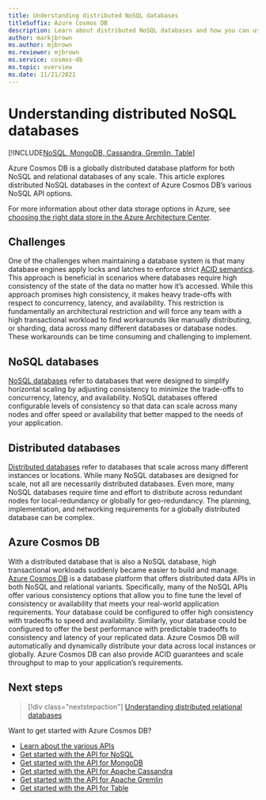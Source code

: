 ```yaml
---
title: Understanding distributed NoSQL databases
titleSuffix: Azure Cosmos DB
description: Learn about distributed NoSQL databases and how you can use them together with your cloud-native global-scale applications at with flexible data schemas.
author: markjbrown
ms.author: mjbrown
ms.reviewer: mjbrown
ms.service: cosmos-db
ms.topic: overview
ms.date: 11/21/2021
---
```


# Understanding distributed NoSQL databases

[!INCLUDE[NoSQL, MongoDB, Cassandra, Gremlin, Table](includes/appliesto-nosql-mongodb-cassandra-gremlin-table.md)]

Azure Cosmos DB is a globally distributed database platform for both NoSQL and relational databases of any scale. This article explores distributed NoSQL databases in the context of Azure Cosmos DB’s various NoSQL API options.

For more information about other data storage options in Azure, see [choosing the right data store in the Azure Architecture Center](/azure/architecture/guide/technology-choices/data-store-overview).

## Challenges

One of the challenges when maintaining a database system is that many database engines apply locks and latches to enforce strict [ACID semantics](https://en.wikipedia.org/wiki/ACID). This approach is beneficial in scenarios where databases require high consistency of the state of the data no matter how it’s accessed. While this approach promises high consistency, it makes heavy trade-offs with respect to concurrency, latency, and availability. This restriction is fundamentally an architectural restriction and will force any team with a high transactional workload to find workarounds like manually distributing, or sharding, data across many different databases or database nodes. These workarounds can be time consuming and challenging to implement.

## NoSQL databases

[NoSQL databases](https://en.wikipedia.org/wiki/NoSQL) refer to databases that were designed to simplify horizontal scaling by adjusting consistency to minimize the trade-offs to concurrency, latency, and availability. NoSQL databases offered configurable levels of consistency so that data can scale across many nodes and offer speed or availability that better mapped to the needs of your application.

## Distributed databases

[Distributed databases](https://en.wikipedia.org/wiki/Distributed_database) refer to databases that scale across many different instances or locations. While many NoSQL databases are designed for scale, not all are necessarily distributed databases. Even more, many NoSQL databases require time and effort to distribute across redundant nodes for local-redundancy or globally for geo-redundancy. The planning, implementation, and networking requirements for a globally distributed database can be complex.

## Azure Cosmos DB

With a distributed database that is also a NoSQL database, high transactional workloads suddenly became easier to build and manage. [Azure Cosmos DB](introduction.md) is a database platform that offers distributed data APIs in both NoSQL and relational variants. Specifically, many of the NoSQL APIs offer various consistency options that allow you to fine tune the level of consistency or availability that meets your real-world application requirements. Your database could be configured to offer high consistency with tradeoffs to speed and availability. Similarly, your database could be configured to offer the best performance with predictable tradeoffs to consistency and latency of your replicated data. Azure Cosmos DB will automatically and dynamically distribute your data across local instances or globally. Azure Cosmos DB can also provide ACID guarantees and scale throughput to map to your application’s requirements.

## Next steps

> [!div class="nextstepaction"]
> [Understanding distributed relational databases](distributed-relational.md)

Want to get started with Azure Cosmos DB?

- [Learn about the various APIs](choose-api.md)
- [Get started with the API for NoSQL](nosql/quickstart-dotnet.md)
- [Get started with the API for MongoDB](mongodb/quickstart-nodejs.md)
- [Get started with the API for Apache Cassandra](cassandra/manage-data-java-v4-sdk.md)
- [Get started with the API for Apache Gremlin](gremlin/quickstart-python.md)
- [Get started with the API for Table](table/quickstart-dotnet.md)
